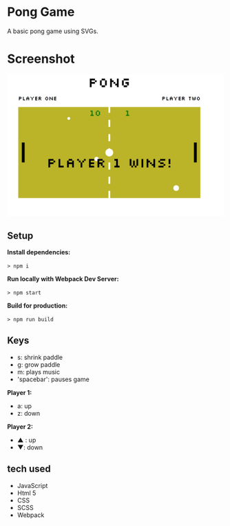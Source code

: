 # Pong Game

A basic pong game using SVGs.

# Screenshot
![](screenshots/pong.png)

## Setup

**Install dependencies:**

`> npm i`

**Run locally with Webpack Dev Server:**

`> npm start`

**Build for production:**

`> npm run build`

## Keys
* s: shrink paddle
* g: grow paddle
* m: plays music
* 'spacebar': pauses game

**Player 1:**
* a: up
* z: down

**Player 2:**
* ▲ : up
* ▼: down

## tech used

* JavaScript
* Html 5
* CSS
* SCSS
* Webpack


